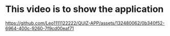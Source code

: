 # This video is to show the application
https://github.com/Leo1111122222/QUIZ-APP/assets/132480062/0b340f52-6964-400c-9260-7f9cd00eaf71
